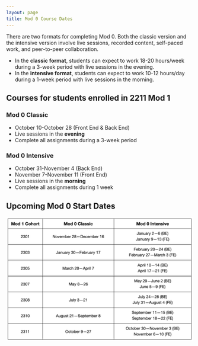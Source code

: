 ```yaml
---
layout: page
title: Mod 0 Course Dates
---
```


There are two formats for completing Mod 0. Both the classic version and the intensive version involve live sessions, recorded content, self-paced work, and peer-to-peer collaboration. 
- In the **classic format**, students can expect to work 18-20 hours/week during a 3-week period with live sessions in the evening. 
- In the **intensive format**, students can expect to work 10-12 hours/day during a 1-week period with live sessions in the morning.


## Courses for students enrolled in 2211 Mod 1

### Mod 0 Classic 
- October 10-October 28 (Front End & Back End)
- Live sessions in the **evening**
- Complete all assignments during a 3-week period

### Mod 0 Intensive 
- October 31-November 4 (Back End)
- November 7-November 11 (Front End)
- Live sessions in the **morning**
- Complete all assignments during 1 week

## Upcoming Mod 0 Start Dates

![Table with all upcoming Mod 0 Start Dates](assets/images/mod-0-dates.png)


<br>
<br>
<br>